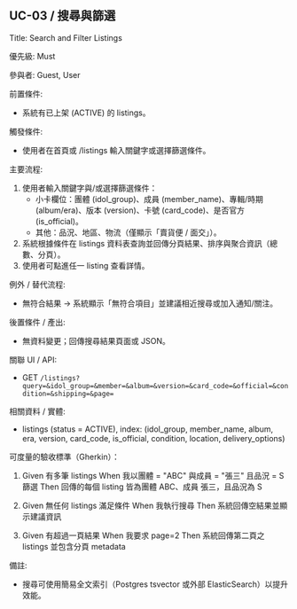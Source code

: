 ## UC-03 / 搜尋與篩選
Title: Search and Filter Listings

優先級: Must

參與者: Guest, User

前置條件:
- 系統有已上架 (ACTIVE) 的 listings。

觸發條件:
- 使用者在首頁或 /listings 輸入關鍵字或選擇篩選條件。

主要流程:
1. 使用者輸入關鍵字與/或選擇篩選條件：
   - 小卡欄位：團體 (idol_group)、成員 (member_name)、專輯/時期 (album/era)、版本 (version)、卡號 (card_code)、是否官方 (is_official)。
   - 其他：品況、地區、物流（僅顯示「賣貨便 / 面交」）。
2. 系統根據條件在 listings 資料表查詢並回傳分頁結果、排序與聚合資訊（總數、分頁）。
3. 使用者可點進任一 listing 查看詳情。

例外 / 替代流程:
- 無符合結果 → 系統顯示「無符合項目」並建議相近搜尋或加入通知/關注。

後置條件 / 產出:
- 無資料變更；回傳搜尋結果頁面或 JSON。

關聯 UI / API:
- GET `/listings?query=&idol_group=&member=&album=&version=&card_code=&official=&condition=&shipping=&page=`

相關資料 / 實體:
- listings (status = ACTIVE), index: (idol_group, member_name, album, era, version, card_code, is_official, condition, location, delivery_options)

可度量的驗收標準（Gherkin）：
1. Given 有多筆 listings
   When 我以團體 = "ABC" 與成員 = "張三" 且品況 = S 篩選
   Then 回傳的每個 listing 皆為團體 ABC、成員 張三，且品況為 S

2. Given 無任何 listings 滿足條件
   When 我執行搜尋
   Then 系統回傳空結果並顯示建議資訊

3. Given 有超過一頁結果
   When 我要求 page=2
   Then 系統回傳第二頁之 listings 並包含分頁 metadata

備註:
- 搜尋可使用簡易全文索引（Postgres tsvector 或外部 ElasticSearch）以提升效能。
